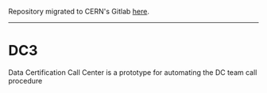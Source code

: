 Repository migrated to CERN's Gitlab [here](https://gitlab.cern.ch/cms-dqmdc/dc3).

---

# DC3

Data Certification Call Center is a prototype for automating the DC team call procedure
